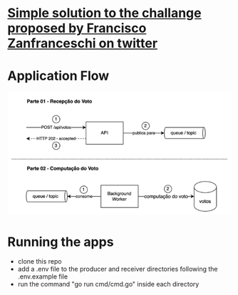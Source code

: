 # [Simple solution to the challange proposed by Francisco Zanfranceschi on twitter](https://twitter.com/zanfranceschi/status/1501583683685425159)
# Application Flow
![application flow](/flow.png?raw=true)

# Running the apps
- clone this repo
- add a .env file to the producer and receiver directories following the .env.example file
- run the command "go run cmd/cmd.go" inside each directory
